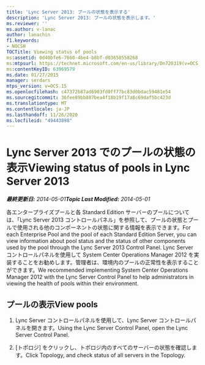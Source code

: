 ```yaml
---
title: 'Lync Server 2013: プールの状態を表示する'
description: 'Lync Server 2013: プールの状態を表示します。'
ms.reviewer: ''
ms.author: v-lanac
author: lanachin
f1.keywords:
- NOCSH
TOCTitle: Viewing status of pools
ms:assetid: 0d40bfe6-7660-4be4-b8bf-d03658558268
ms:mtpsurl: https://technet.microsoft.com/en-us/library/Dn720319(v=OCS.15)
ms:contentKeyID: 63969579
ms.date: 01/27/2015
manager: serdars
mtps_version: v=OCS.15
ms.openlocfilehash: c47372b87ad6903fd0ff77bc83d0bdac59481e54
ms.sourcegitcommit: 36fee89bb887bea4f18b19f17a8c69daf5bc423d
ms.translationtype: MT
ms.contentlocale: ja-JP
ms.lasthandoff: 11/26/2020
ms.locfileid: "49443898"
---
```

# <a name="viewing-status-of-pools-in-lync-server-2013"></a><span data-ttu-id="4e8b6-103">Lync Server 2013 でのプールの状態の表示</span><span class="sxs-lookup"><span data-stu-id="4e8b6-103">Viewing status of pools in Lync Server 2013</span></span>

<div data-xmlns="http://www.w3.org/1999/xhtml">

<div class="topic" data-xmlns="http://www.w3.org/1999/xhtml" data-msxsl="urn:schemas-microsoft-com:xslt" data-cs="https://msdn.microsoft.com/">

<div data-asp="https://msdn2.microsoft.com/asp">



</div>

<div id="mainSection">

<div id="mainBody"><span data-ttu-id="4e8b6-104">

<span> </span></span><span class="sxs-lookup"><span data-stu-id="4e8b6-104">

<span> </span></span></span>

<span data-ttu-id="4e8b6-105">_**最終更新日:** 2014-05-01_</span><span class="sxs-lookup"><span data-stu-id="4e8b6-105">_**Topic Last Modified:** 2014-05-01_</span></span>

<span data-ttu-id="4e8b6-106">各エンタープライズプールと各 Standard Edition サーバーのプールについては、「Lync Server 2013 コントロールパネル」を参照して、プールの状態とプールで使用される他のコンポーネントの状態に関する情報を表示できます。</span><span class="sxs-lookup"><span data-stu-id="4e8b6-106">For each Enterprise Pool and the pool of each Standard Edition Server, you can view information about pool status and the status of other components used by the pool through the Lync Server 2013 Control Panel.</span></span> <span data-ttu-id="4e8b6-107">Lync Server コントロールパネルを使用して System Center Operations Manager 2012 を実装することをお勧めします。管理者は、環境内のプールの正常性を表示することができます。</span><span class="sxs-lookup"><span data-stu-id="4e8b6-107">We recommended implementing System Center Operations Manager 2012 with the Lync Server Control Panel to help administrators in viewing the health of pools within their environment.</span></span>

<div>

## <a name="view-pools"></a><span data-ttu-id="4e8b6-108">プールの表示</span><span class="sxs-lookup"><span data-stu-id="4e8b6-108">View pools</span></span>

1.  <span data-ttu-id="4e8b6-109">Lync Server コントロールパネルを使用して、Lync Server コントロールパネルを開きます。</span><span class="sxs-lookup"><span data-stu-id="4e8b6-109">Using the Lync Server Control Panel, open the Lync Server Control Panel.</span></span>

2.  <span data-ttu-id="4e8b6-110">[トポロジ] をクリックし、トポロジ内のすべてのサーバーの状態を確認します。</span><span class="sxs-lookup"><span data-stu-id="4e8b6-110">Click Topology, and check status of all servers in the Topology.</span></span>

<span data-ttu-id="4e8b6-111"></div>

</div>

<span> </span>

</div>

</div>

</span><span class="sxs-lookup"><span data-stu-id="4e8b6-111"></div>

</div>

<span> </span>

</div>

</div>

</span></span></div>

